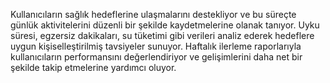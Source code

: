 Kullanıcıların sağlık hedeflerine ulaşmalarını destekliyor ve bu süreçte günlük aktivitelerini düzenli bir şekilde kaydetmelerine olanak tanıyor. Uyku süresi, egzersiz dakikaları, su tüketimi gibi verileri analiz ederek hedeflere uygun kişiselleştirilmiş tavsiyeler sunuyor. Haftalık ilerleme raporlarıyla kullanıcıların performansını değerlendiriyor ve gelişimlerini daha net bir şekilde takip etmelerine yardımcı oluyor.
